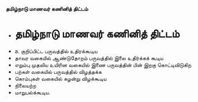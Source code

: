 **தமிழ்நாடு மாணவர் கணினித் திட்டம்**
- # தமிழ்நாடு மாணவர் கணினித் திட்டம்
- a. குறிப்பிட்ட பருவத்தில் உதிரக்கூடிய
- தாவர வகையில் ஆண்டுதோறம் பருவத்தில் இலை உதிர்க்கக் கூடிய
- எறும்பு முதலிய உயிரின வகையில் இணை பருவத்தின் பின் இறகு கொட்டிவிடுகிற
- பற்கள் வகையில் பருவத்தில் விழத்தக்க
- கொம்புகள் வகையில் கழன்று விழக்கூடிய
- நிலையற்ற
- மாறுபல்க்கூடிய.

